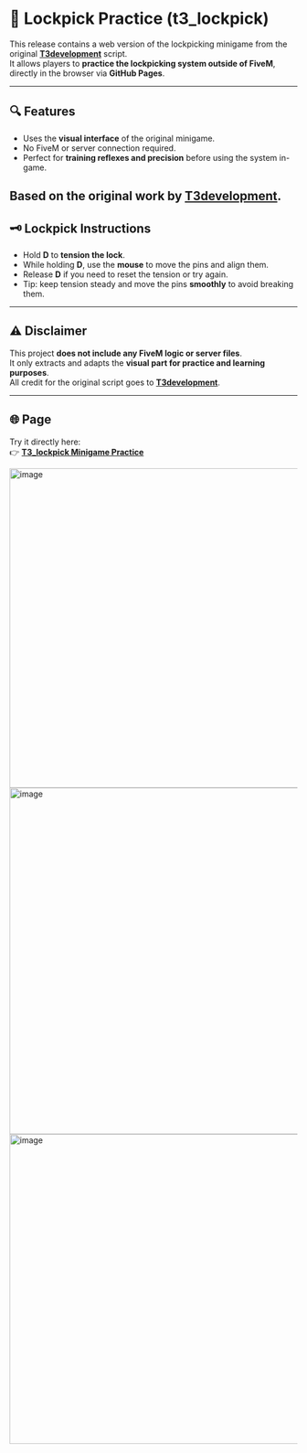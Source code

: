 # 🧰 Lockpick Practice (t3_lockpick)

This release contains a web version of the lockpicking minigame from the original [**T3development**](https://github.com/T3development) script.  
It allows players to **practice the lockpicking system outside of FiveM**, directly in the browser via **GitHub Pages**.

---

## 🔍 Features

- Uses the **visual interface** of the original minigame.  
- No FiveM or server connection required.  
- Perfect for **training reflexes and precision** before using the system in-game.

Based on the original work by [**T3development**](https://github.com/T3development).
---

## 🗝️ Lockpick Instructions

- Hold **D** to **tension the lock**.  
- While holding **D**, use the **mouse** to move the pins and align them.  
- Release **D** if you need to reset the tension or try again.  
- Tip: keep tension steady and move the pins **smoothly** to avoid breaking them.

---

## ⚠️ Disclaimer

This project **does not include any FiveM logic or server files**.  
It only extracts and adapts the **visual part for practice and learning purposes**.  
All credit for the original script goes to [**T3development**](https://github.com/T3development).

---

## 🌐 Page

Try it directly here:  
👉 [**T3_lockpick Minigame Practice**](https://anxo0.github.io/t3_lockpick-practice/)

<img width="1178" height="559" alt="image" src="https://github.com/user-attachments/assets/b8202190-4f4c-4378-bcef-871fb21054fa" />

<img width="1058" height="606" alt="image" src="https://github.com/user-attachments/assets/08fe9d26-2477-4cb6-8e15-5cbc1db938ef" />

<img width="1178" height="542" alt="image" src="https://github.com/user-attachments/assets/4d815bed-8d9d-4aac-90d7-51f540636060" />

